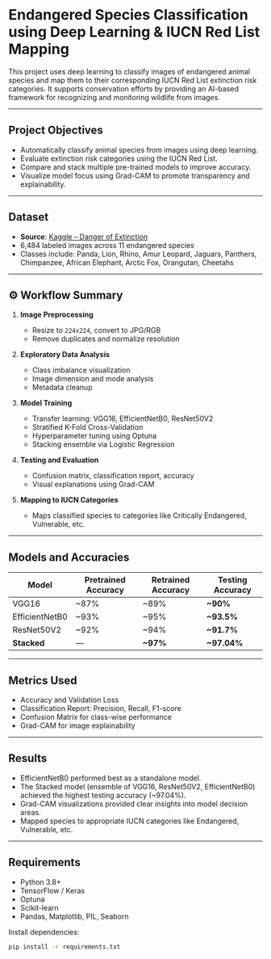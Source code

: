 # Endangered Species Classification using Deep Learning & IUCN Red List Mapping

This project uses deep learning to classify images of endangered animal species and map them to their corresponding IUCN Red List extinction risk categories. It supports conservation efforts by providing an AI-based framework for recognizing and monitoring wildlife from images.

---

##  Project Objectives

- Automatically classify animal species from images using deep learning.
- Evaluate extinction risk categories using the IUCN Red List.
- Compare and stack multiple pre-trained models to improve accuracy.
- Visualize model focus using Grad-CAM to promote transparency and explainability.

---

##  Dataset

- **Source**: [Kaggle – Danger of Extinction](https://www.kaggle.com/datasets)
- 6,484 labeled images across 11 endangered species
- Classes include: Panda, Lion, Rhino, Amur Leopard, Jaguars, Panthers, Chimpanzee, African Elephant, Arctic Fox, Orangutan, Cheetahs

---

## ⚙️ Workflow Summary

1. **Image Preprocessing**
   - Resize to `224x224`, convert to JPG/RGB
   - Remove duplicates and normalize resolution

2. **Exploratory Data Analysis**
   - Class imbalance visualization
   - Image dimension and mode analysis
   - Metadata cleanup

3. **Model Training**
   - Transfer learning: VGG16, EfficientNetB0, ResNet50V2
   - Stratified K-Fold Cross-Validation
   - Hyperparameter tuning using Optuna
   - Stacking ensemble via Logistic Regression

4. **Testing and Evaluation**
   - Confusion matrix, classification report, accuracy
   - Visual explanations using Grad-CAM

5. **Mapping to IUCN Categories**
   - Maps classified species to categories like Critically Endangered, Vulnerable, etc.

---

## Models and Accuracies

| Model          | Pretrained Accuracy | Retrained Accuracy | **Testing Accuracy** |
|----------------|---------------------|---------------------|------------------------|
| VGG16          | ~87%                | ~89%                | **~90%**               |
| EfficientNetB0 | ~93%                | ~95%                | **~93.5%**             |
| ResNet50V2     | ~92%                | ~94%                | **~91.7%**             |
| **Stacked**    | —                   | **~97%**            | **~97.04%**            |

---

##  Metrics Used

- Accuracy and Validation Loss
- Classification Report: Precision, Recall, F1-score
- Confusion Matrix for class-wise performance
- Grad-CAM for image explainability

---

## Results

- EfficientNetB0 performed best as a standalone model.
- The Stacked model (ensemble of VGG16, ResNet50V2, EfficientNetB0) achieved the highest testing accuracy (~97.04%).
- Grad-CAM visualizations provided clear insights into model decision areas.
- Mapped species to appropriate IUCN categories like Endangered, Vulnerable, etc.

---

## Requirements

- Python 3.8+
- TensorFlow / Keras
- Optuna
- Scikit-learn
- Pandas, Matplotlib, PIL, Seaborn

Install dependencies:

```bash
pip install -r requirements.txt
